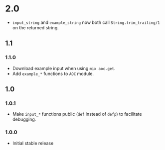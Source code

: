 # 2.0

- `input_string` and `example_string` now both call `String.trim_trailing/1` on
  the returned string.

## 1.1

### 1.1.0

- Download example input when using `mix aoc.get`.
- Add `example_*` functions to `AOC` module.

## 1.0

### 1.0.1

- Make `input_*` functions public (`def` instead of `defp`) to
  facilitate debugging.

### 1.0.0

- Initial stable release
